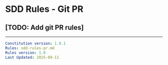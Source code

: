 # SDD Rules - Git PR
[TODO: Add git PR rules]
---

---

```yaml
Constitution version: 1.0.1
Rules: sdd-rules-pr.md
Rules version: 1.0
Last Updated: 2025-09-11
```
